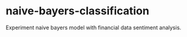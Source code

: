 # naive-bayers-classification
Experiment naive bayers model with financial data sentiment analysis.
